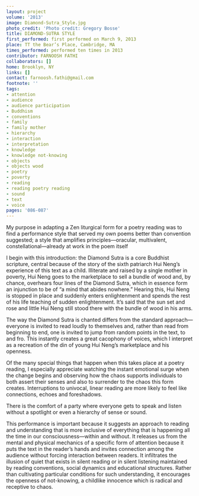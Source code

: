 ```yaml
---
layout: project
volume: '2013'
image: Diamond-Sutra_Style.jpg
photo_credit: 'Photo credit: Gregory Bosse'
title: DIAMOND-SUTRA STYLE
first_performed: first performed on March 9, 2013
place: TT the Bear’s Place, Cambridge, MA
times_performed: performed ten times in 2013
contributor: FARNOOSH FATHI
collaborators: []
home: Brooklyn, NY
links: []
contact: farnoosh.fathi@gmail.com
footnote: ''
tags:
- attention
- audience
- audience participation
- Buddhism
- conventions
- family
- family mother
- hierarchy
- interaction
- interpretation
- knowledge
- knowledge not-knowing
- objects
- objects wood
- poetry
- poverty
- reading
- reading poetry reading
- sound
- text
- voice
pages: '086-087'
---
```


My purpose in adapting a Zen liturgical form for a poetry reading was to find a performance style that served my own poems better than convention suggested; a style that amplifies principles—oracular, multivalent, constellational—already at work in the poem itself

I begin with this introduction: the Diamond Sutra is a core Buddhist scripture, central because of the story of the sixth patriarch Hui Neng’s experience of this text as a child. Illiterate and raised by a single mother in poverty, Hui Neng goes to the marketplace to sell a bundle of wood and, by chance, overhears four lines of the Diamond Sutra, which in essence form an injunction to be of “a mind that abides nowhere.” Hearing this, Hui Neng is stopped in place and suddenly enters enlightenment and spends the rest of his life teaching of sudden enlightenment. It’s said that the sun set and rose and little Hui Neng still stood there with the bundle of wood in his arms.

The way the Diamond Sutra is chanted differs from the standard approach—everyone is invited to read loudly to themselves and, rather than read from beginning to end, one is invited to jump from random points in the text, to and fro. This instantly creates a great cacophony of voices, which I interpret as a recreation of the din of young Hui Neng’s marketplace and his openness.

Of the many special things that happen when this takes place at a poetry reading, I especially appreciate watching the instant emotional surge when the change begins and observing how the chaos supports individuals to both assert their senses and also to surrender to the chaos this form creates. Interruptions to univocal, linear reading are more likely to feel like connections, echoes and foreshadows.

There is the comfort of a party where everyone gets to speak and listen without a spotlight or even a hierarchy of sense or sound.

This performance is important because it suggests an approach to reading and understanding that is more inclusive of everything that is happening all the time in our consciousness—within and without. It releases us from the mental and physical mechanics of a specific form of attention because it puts the text in the reader’s hands and invites connection among the audience without forcing interaction between readers. It infiltrates the illusion of quiet that exists in silent reading or in silent listening maintained by reading conventions, social dynamics and educational structures. Rather than cultivating particular conditions for such understanding, it encourages the openness of not-knowing, a childlike innocence which is radical and receptive to chaos.
